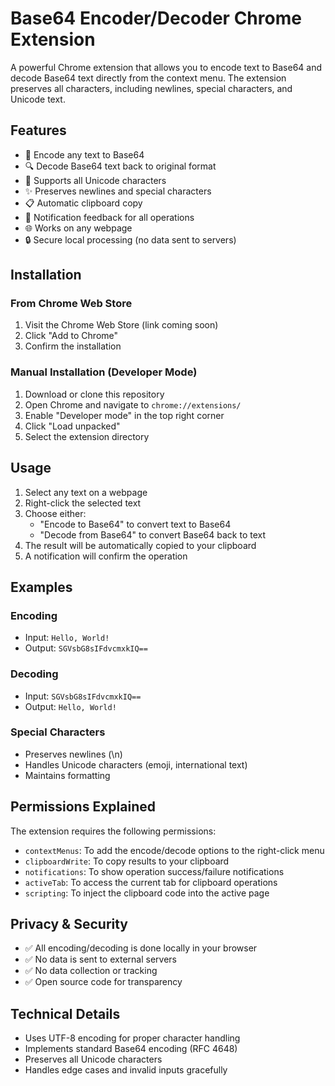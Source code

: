 # Base64 Encoder/Decoder Chrome Extension

A powerful Chrome extension that allows you to encode text to Base64 and decode Base64 text directly from the context menu. The extension preserves all characters, including newlines, special characters, and Unicode text.

## Features

- 🔄 Encode any text to Base64
- 🔍 Decode Base64 text back to original format
- 💪 Supports all Unicode characters
- ✨ Preserves newlines and special characters
- 📋 Automatic clipboard copy
- 🔔 Notification feedback for all operations
- 🌐 Works on any webpage
- 🔒 Secure local processing (no data sent to servers)

## Installation

### From Chrome Web Store
1. Visit the Chrome Web Store (link coming soon)
2. Click "Add to Chrome"
3. Confirm the installation

### Manual Installation (Developer Mode)
1. Download or clone this repository
2. Open Chrome and navigate to `chrome://extensions/`
3. Enable "Developer mode" in the top right corner
4. Click "Load unpacked"
5. Select the extension directory

## Usage

1. Select any text on a webpage
2. Right-click the selected text
3. Choose either:
   - "Encode to Base64" to convert text to Base64
   - "Decode from Base64" to convert Base64 back to text
4. The result will be automatically copied to your clipboard
5. A notification will confirm the operation

## Examples

### Encoding
- Input: `Hello, World!`
- Output: `SGVsbG8sIFdvcmxkIQ==`

### Decoding
- Input: `SGVsbG8sIFdvcmxkIQ==`
- Output: `Hello, World!`

### Special Characters
- Preserves newlines (\n)
- Handles Unicode characters (emoji, international text)
- Maintains formatting

## Permissions Explained

The extension requires the following permissions:

- `contextMenus`: To add the encode/decode options to the right-click menu
- `clipboardWrite`: To copy results to your clipboard
- `notifications`: To show operation success/failure notifications
- `activeTab`: To access the current tab for clipboard operations
- `scripting`: To inject the clipboard code into the active page

## Privacy & Security

- ✅ All encoding/decoding is done locally in your browser
- ✅ No data is sent to external servers
- ✅ No data collection or tracking
- ✅ Open source code for transparency

## Technical Details

- Uses UTF-8 encoding for proper character handling
- Implements standard Base64 encoding (RFC 4648)
- Preserves all Unicode characters
- Handles edge cases and invalid inputs gracefully

